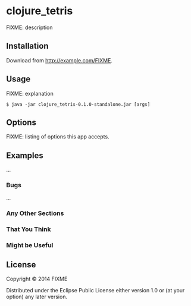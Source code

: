 # clojure_tetris

FIXME: description

## Installation

Download from http://example.com/FIXME.

## Usage

FIXME: explanation

    $ java -jar clojure_tetris-0.1.0-standalone.jar [args]

## Options

FIXME: listing of options this app accepts.

## Examples

...

### Bugs

...

### Any Other Sections
### That You Think
### Might be Useful

## License

Copyright © 2014 FIXME

Distributed under the Eclipse Public License either version 1.0 or (at
your option) any later version.
